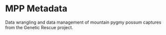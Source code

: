 # MPP Metadata

Data wrangling and data management of mountain pygmy possum captures from the Genetic Rescue project.

